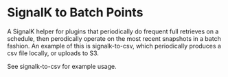 # SignalK to Batch Points

A SignalK helper for plugins that periodically do frequent full retrieves on a
schedule, then perodically operate on the most recent snapshots in a batch
fashion.  An example of this is signalk-to-csv, which periodically produces a
csv file locally, or uploads to S3.

See signalk-to-csv for example usage.
